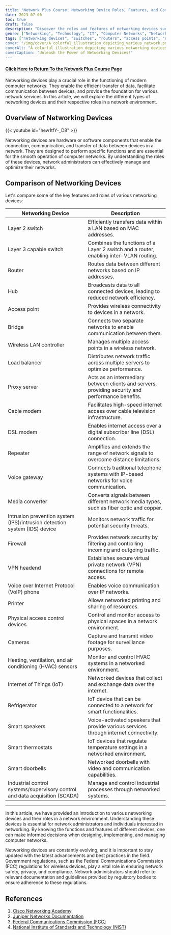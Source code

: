 ```yaml
---
title: "Network Plus Course: Networking Device Roles, Features, and Comparison"
date: 2023-07-06
toc: true
draft: false
description: "Discover the roles and features of networking devices such as switches, routers, and access points. Compare their functionalities to optimize your network infrastructure."
genre: ["Networking", "Technology", "IT", "Computer Networks", "Network Infrastructure", "Network Devices", "Information Technology", "Network Management", "Network Security", "Wireless Networks"]
tags: ["networking devices", "switches", "routers", "access points", "network infrastructure", "Layer 2 switch", "Layer 3 switch", "hubs", "bridges", "wireless LAN controller", "load balancer", "proxy server", "cable modem", "DSL modem", "repeater", "voice gateway", "media converter", "intrusion prevention system", "firewall", "VPN headend", networking device roles", "comparison of networking devices", "network management", "network security", "wireless networks", "network infrastructure features", "Layer 2 vs Layer 3 switches", "advantages of access points", "network device functions", "network device types"]
cover: "/img/cover/A_colorful_illustration_depicting_various_network.png"
coverAlt: "A colorful illustration depicting various networking devices and their connections"
coverCaption: "Unleash the Power of Networking Devices!"
---
```


#### [Click Here to Return To the Network Plus Course Page](/network-plus-start)

Networking devices play a crucial role in the functioning of modern computer networks. They enable the efficient transfer of data, facilitate communication between devices, and provide the foundation for various network services. In this article, we will explore the different types of networking devices and their respective roles in a network environment.

## Overview of Networking Devices

{{< youtube id="hew1tfY-_D8" >}}

Networking devices are hardware or software components that enable the connection, communication, and transfer of data between devices in a network. They are designed to perform specific functions and are essential for the smooth operation of computer networks. By understanding the roles of these devices, network administrators can effectively manage and optimize their networks.

## Comparison of Networking Devices

Let's compare some of the key features and roles of various networking devices:

| Networking Device                                                   | Description                                                                                                     |
|--------------------------------------------------------------------|-----------------------------------------------------------------------------------------------------------------|
| Layer 2 switch                                                      | Efficiently transfers data within a LAN based on MAC addresses.                                                 |
| Layer 3 capable switch                                              | Combines the functions of a Layer 2 switch and a router, enabling inter-VLAN routing.                           |
| Router                                                             | Routes data between different networks based on IP addresses.                                                   |
| Hub                                                                | Broadcasts data to all connected devices, leading to reduced network efficiency.                                 |
| Access point                                                       | Provides wireless connectivity to devices in a network.                                                         |
| Bridge                                                             | Connects two separate networks to enable communication between them.                                             |
| Wireless LAN controller                                            | Manages multiple access points in a wireless network.                                                           |
| Load balancer                                                      | Distributes network traffic across multiple servers to optimize performance.                                     |
| Proxy server                                                       | Acts as an intermediary between clients and servers, providing security and performance benefits.                |
| Cable modem                                                        | Facilitates high-speed internet access over cable television infrastructure.                                    |
| DSL modem                                                          | Enables internet access over a digital subscriber line (DSL) connection.                                        |
| Repeater                                                           | Amplifies and extends the range of network signals to overcome distance limitations.                            |
| Voice gateway                                                      | Connects traditional telephone systems with IP-based networks for voice communication.                          |
| Media converter                                                    | Converts signals between different network media types, such as fiber optic and copper.                         |
| Intrusion prevention system (IPS)/intrusion detection system (IDS) device | Monitors network traffic for potential security threats.                                                       |
| Firewall                                                           | Provides network security by filtering and controlling incoming and outgoing traffic.                           |
| VPN headend                                                        | Establishes secure virtual private network (VPN) connections for remote access.                                 |
| Voice over Internet Protocol (VoIP) phone                           | Enables voice communication over IP networks.                                                                  |
| Printer                                                            | Allows networked printing and sharing of resources.                                                            |
| Physical access control devices                                    | Control and monitor access to physical spaces in a network environment.                                         |
| Cameras                                                            | Capture and transmit video footage for surveillance purposes.                                                  |
| Heating, ventilation, and air conditioning (HVAC) sensors          | Monitor and control HVAC systems in a networked environment.                                                   |
| Internet of Things (IoT)                                           | Networked devices that collect and exchange data over the internet.                                             |
| Refrigerator                                                       | IoT device that can be connected to a network for smart functionalities.                                        |
| Smart speakers                                                     | Voice-activated speakers that provide various services through internet connectivity.                           |
| Smart thermostats                                                  | IoT devices that regulate temperature settings in a networked environment.                                      |
| Smart doorbells                                                    | Networked doorbells with video and communication capabilities.                                                  |
| Industrial control systems/supervisory control and data acquisition (SCADA) | Manage and control industrial processes through networked systems.                                          |

______

In this article, we have provided an introduction to various networking devices and their roles in a network environment. Understanding these devices is essential for network administrators and individuals interested in networking. By knowing the functions and features of different devices, one can make informed decisions when designing, implementing, and managing computer networks.

Networking devices are constantly evolving, and it is important to stay updated with the latest advancements and best practices in the field. Government regulations, such as the Federal Communications Commission (FCC) regulations for wireless devices, play a vital role in ensuring network safety, privacy, and compliance. Network administrators should refer to relevant documentation and guidelines provided by regulatory bodies to ensure adherence to these regulations.

## References

1. [Cisco Networking Academy](https://www.netacad.com/)
2. [Juniper Networks Documentation](https://www.juniper.net/documentation/)
3. [Federal Communications Commission (FCC)](https://www.fcc.gov/)
4. [National Institute of Standards and Technology (NIST)](https://www.nist.gov/)

